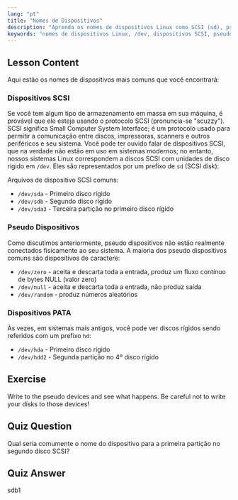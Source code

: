 ```yaml
---
lang: "pt"
title: "Nomes de Dispositivos"
description: "Aprenda os nomes de dispositivos Linux como SCSI (sd), pseudo e PATA (hd). Entenda /dev/sda, /dev/null e muito mais neste guia para iniciantes."
keywords: "nomes de dispositivos Linux, /dev, dispositivos SCSI, pseudo dispositivos, dispositivos PATA, tutorial Linux, Linux para iniciantes, arquivos de dispositivo"
---
```


## Lesson Content

Aqui estão os nomes de dispositivos mais comuns que você encontrará:

### Dispositivos SCSI

Se você tem algum tipo de armazenamento em massa em sua máquina, é provável que ele esteja usando o protocolo SCSI (pronuncia-se "scuzzy"). SCSI significa Small Computer System Interface; é um protocolo usado para permitir a comunicação entre discos, impressoras, scanners e outros periféricos e seu sistema. Você pode ter ouvido falar de dispositivos SCSI, que na verdade não estão em uso em sistemas modernos; no entanto, nossos sistemas Linux correspondem a discos SCSI com unidades de disco rígido em `/dev`. Eles são representados por um prefixo de `sd` (SCSI disk):

Arquivos de dispositivo SCSI comuns:

- `/dev/sda` - Primeiro disco rígido
- `/dev/sdb` - Segundo disco rígido
- `/dev/sda3` - Terceira partição no primeiro disco rígido

### Pseudo Dispositivos

Como discutimos anteriormente, pseudo dispositivos não estão realmente conectados fisicamente ao seu sistema. A maioria dos pseudo dispositivos comuns são dispositivos de caractere:

- `/dev/zero` - aceita e descarta toda a entrada, produz um fluxo contínuo de bytes NULL (valor zero)
- `/dev/null` - aceita e descarta toda a entrada, não produz saída
- `/dev/random` - produz números aleatórios

### Dispositivos PATA

Às vezes, em sistemas mais antigos, você pode ver discos rígidos sendo referidos com um prefixo `hd`:

- `/dev/hda` - Primeiro disco rígido
- `/dev/hdd2` - Segunda partição no 4º disco rígido

## Exercise

Write to the pseudo devices and see what happens. Be careful not to write your disks to those devices!

## Quiz Question

Qual seria comumente o nome do dispositivo para a primeira partição no segundo disco SCSI?

## Quiz Answer

sdb1
